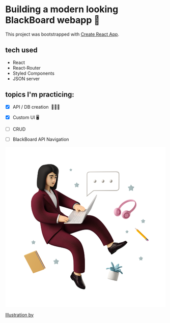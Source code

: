 # Building a modern looking BlackBoard webapp 📝

This project was bootstrapped with [Create React App](https://github.com/facebook/create-react-app).

## tech used
 - React 
 - React-Router
 - Styled Components
 - JSON server

 ## topics I'm practicing: 

   - [x] API / DB creation  👨🏿‍💻
   - [x] Custom UI 🖥
   - [ ] CRUD
   - [ ] BlackBoard API Navigation


![picture alt](https://raw.githubusercontent.com/tedtalksbits/modern-blackboard/main/src/images/business-3d-casual-life-3d-freelancer.png "Illustration by Icons 8 from Ouch!")


[Illustration by](https://icons8.com/illustrations/author/5c07e68d82bcbc0092519bb6 "artwork")